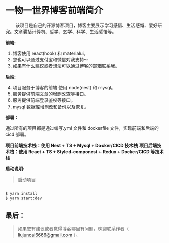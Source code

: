 # 一物一世界博客前端简介

&emsp;&emsp; 该项目是自己的开源博客项目，博客主要展示学习感悟、生活感慨、爱好研究。文章囊括计算机、哲学、玄学、科学、生活感悟等。

**前端:**

1. 博客使用 react(hook) 和 materialui。
2. 您也可以通过支付宝和微信对我支持～
3. 如果有什么建议或者想法可以通过博客的邮箱联系我。

**后端:**

4. 项目服务于博客的前端 使用 node(nest) 和 mysql。
5. 服务提供前端文章的增删改查等接口。
6. 服务提供前端登录鉴权等接口。
7. mysql 数据库增删改和备份以及恢复。

**部署：**

通过所有的项目都是通过编写.yml 文件和 dockerfile 文件，实现前端和后端的 cicd 部署。

**项目前端技术栈：使用 Nest + TS + Mysql + Docker/CICD 技术栈**
**项目后端技术栈：使用 React + TS + Styled-componest + Redux + Docker/CICD 等技术栈**

**启动说明:**

> 启动项目

```bash

$ yarn install
$ yarn start:dev
```

## 最后：

> 如果您有建议或者觉得博客哪里有问题，欢迎联系作者（ liujuncai6666@gmail.com ）。
